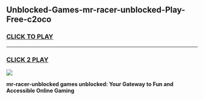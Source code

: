 
## Unblocked-Games-mr-racer-unblocked-Play-Free-c2oco
<h3>
<a href="https://premium76.site?title=mr-racer-unblocked&ref=18A1">CLICK TO PLAY</a></h3>
<hr>

<h3>
<a href="https://premium76.site?title=mr-racer-unblocked&ref=18A1">CLICK 2 PLAY</a>
  
</h3>

<a href="https://premium76.site?title=mr-racer-unblocked&ref=18A1"><img src="https://clearcache.store/games.png"></a>


**mr-racer-unblocked games unblocked: Your Gateway to Fun and Accessible Online Gaming**
